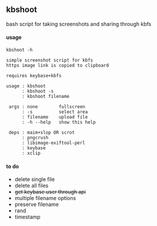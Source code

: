 ## kbshoot

bash script for taking screenshots and sharing through kbfs

#### usage

`kbshoot -h`

```
simple screenshot script for kbfs
https image link is copied to clipboard

requires keybase+kbfs

usage : kbshoot
      : kbshoot -s
      : kbshoot filename

 args : none        fullscreen
      : -s          select area
      : filename    upload file
      : -h --help   show this help

 deps : maim+slop OR scrot
      : pngcrush
      : libimage-exiftool-perl
      : keybase
      : xclip
```

#### to do

 - delete single file
 - delete all files
 - ~~get keybase user through api~~
 - multiple filename options
  - preserve filename
  - rand
  - timestamp